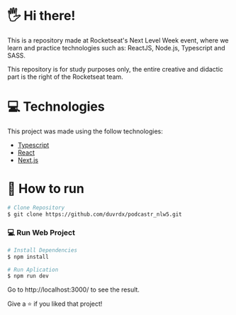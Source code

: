 # 🖐 Hi there!

This is a repository made at Rocketseat's Next Level Week event, where we learn and practice technologies such as: ReactJS, Node.js, Typescript and SASS.

This repository is for study purposes only, the entire creative and didactic part is the right of the Rocketseat team.


# :computer: Technologies
This project was made using the follow technologies:

* [Typescript](https://www.typescriptlang.org/)      
* [React](https://reactjs.org/)      
* [Next.js](https://nextjs.org/)      
     
# :construction_worker: How to run
```bash
# Clone Repository
$ git clone https://github.com/duvrdx/podcastr_nlw5.git
```

### 💻 Run Web Project

```bash
# Install Dependencies
$ npm install

# Run Aplication
$ npm run dev
```
Go to http://localhost:3000/ to see the result.


Give a ⭐️ if you liked that project!
